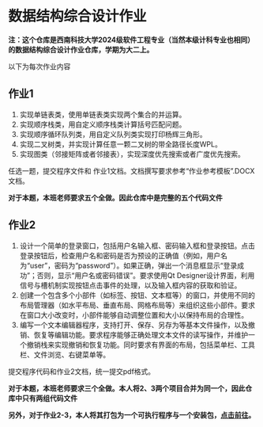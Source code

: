 # 数据结构综合设计作业

**注：这个仓库是西南科技大学2024级软件工程专业（当然本级计科专业也相同）的数据结构综合设计作业仓库，学期为大二上。**

以下为每次作业内容

## 作业1

1. 实现单链表类，使用单链表类实现两个集合的并运算。
2. 实现顺序栈类，用自定义顺序栈类计算括号匹配问题。
3. 实现顺序循环队列类，用自定义队列类实现打印杨辉三角形。
4. 实现二叉树类，并实现计算任意一颗二叉树的带全路径长度WPL。
5. 实现图类（邻接矩阵或者邻接表），实现深度优先搜索或者广度优先搜索。  

任选一题，提交程序文件和 作业1文档。文档撰写要求参考“作业参考模板”.DOCX文档。

**对于本题，本班老师要求五个全做。因此仓库中是完整的五个代码文件**

## 作业2

1. 设计一个简单的登录窗口，包括用户名输入框、密码输入框和登录按钮。点击登录按钮后，检查用户名和密码是否为预设的正确值（例如，用户名为“user”，密码为“password”）。如果正确，弹出一个消息框显示“登录成功”；否则，显示“用户名或密码错误”。要求使用Qt Designer设计界面，利用信号与槽机制实现按钮点击事件的处理，以及输入框内容的获取和验证。
2. 创建一个包含多个小部件（如标签、按钮、文本框等）的窗口，并使用不同的布局管理器（如水平布局、垂直布局、网格布局等）来组织这些小部件。要求在窗口大小改变时，小部件能够自动调整位置和大小以保持布局的合理性。
3. 编写一个文本编辑器程序，支持打开、保存、另存为等基本文件操作，以及撤销、恢复等编辑功能。要求程序能够正确处理文本文件的读写操作，并维护一个撤销栈来实现撤销和恢复功能。同时要求有界面的布局，包括菜单栏、工具栏、文件浏览、右键菜单等。

 提交程序代码和作业2文档，统一提交pdf格式。 

**对于本题，本班老师要求三个全做。本人将2、3两个项目合并为同一个，因此仓库中只有两组代码文件**

**另外，对于作业2-3，本人将其打包为一个可执行程序与一个安装包，[点击前往](https://github.com/gnitimg/xiaobaiNoteBook)。**

